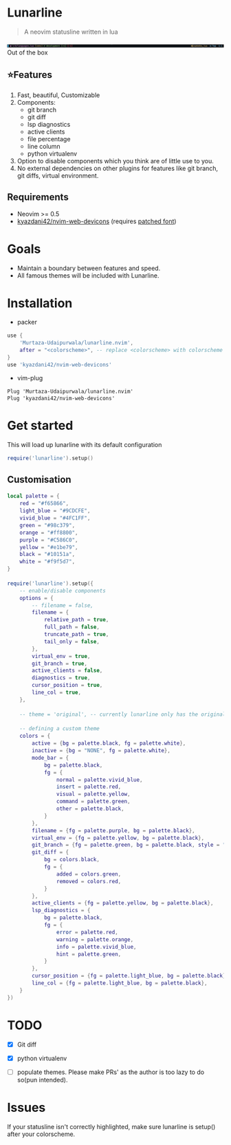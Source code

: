# Lunarline
> A neovim statusline written in lua

![](./assets/lunarline.png)
Out of the box


## ⭐Features
1. Fast, beautiful, Customizable
2. Components:
    * git branch
    * git diff
    * lsp diagnostics
    * active clients
    * file percentage
    * line column
    * python virtualenv
3. Option to disable components which you think are of little use to you.
4. No external dependencies on other plugins for features like git branch, git diffs, virtual environment.


## Requirements
* Neovim >= 0.5
* [kyazdani42/nvim-web-devicons](https://github.com/kyazdani42/nvim-web-devicons) (requires [patched font](https://www.nerdfonts.com/))


# Goals
* Maintain a boundary between features and speed.
* All famous themes will be included with Lunarline.


# Installation
* packer
```lua
use {
    'Murtaza-Udaipurwala/lunarline.nvim',
    after = "<colorscheme>", -- replace <colorscheme> with colorscheme name. Eg: darkplus.nvim
}
use 'kyazdani42/nvim-web-devicons'
```

* vim-plug
```vim
Plug 'Murtaza-Udaipurwala/lunarline.nvim'
Plug 'kyazdani42/nvim-web-devicons'
```

# Get started
This will load up lunarline with its default configuration
```lua
require('lunarline').setup()
```


## Customisation
```lua
local palette = {
    red = "#f65866",
    light_blue = "#9CDCFE",
    vivid_blue = "#4FC1FF",
    green = "#98c379",
    orange = "#ff8800",
    purple = "#C586C0",
    yellow = "#e1be79",
    black = "#10151a",
    white = "#f9f5d7",
}

require('lunarline').setup({
    -- enable/disable components
    options = {
        -- filename = false,
        filename = {
            relative_path = true,
            full_path = false,
            truncate_path = true,
            tail_only = false,
        },
        virtual_env = true,
        git_branch = true,
        active_clients = false,
        diagnostics = true,
        cursor_position = true,
        line_col = true,
    },

    -- theme = 'original', -- currently lunarline only has the original theme

    -- defining a custom theme
    colors = {
        active = {bg = palette.black, fg = palette.white},
        inactive = {bg = "NONE", fg = palette.white},
        mode_bar = {
            bg = palette.black,
            fg = {
                normal = palette.vivid_blue,
                insert = palette.red,
                visual = palette.yellow,
                command = palette.green,
                other = palette.black,
            }
        },
        filename = {fg = palette.purple, bg = palette.black},
        virtual_env = {fg = palette.yellow, bg = palette.black},
        git_branch = {fg = palette.green, bg = palette.black, style = "bold"},
        git_diff = {
            bg = colors.black,
            fg = {
                added = colors.green,
                removed = colors.red,
            }
        },
        active_clients = {fg = palette.yellow, bg = palette.black},
        lsp_diagnostics = {
            bg = palette.black,
            fg = {
                error = palette.red,
                warning = palette.orange,
                info = palette.vivid_blue,
                hint = palette.green,
            }
        },
        cursor_position = {fg = palette.light_blue, bg = palette.black},
        line_col = {fg = palette.light_blue, bg = palette.black},
    }
})
```


# TODO
- [x] Git diff
- [x] python virtualenv
- [ ] populate themes. Please make PRs' as the author is too lazy to do so(pun intended).


# Issues
If your statusline isn't correctly highlighted, make sure lunarline is setup() after your colorscheme.
